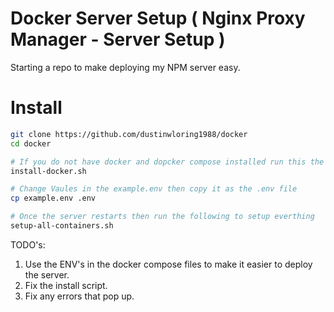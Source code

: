 # Docker Server Setup ( Nginx Proxy Manager - Server Setup )
Starting a repo to make deploying my NPM server easy.

# Install
```sh
git clone https://github.com/dustinwloring1988/docker
cd docker

# If you do not have docker and dopcker compose installed run this the server will restart at the end though
install-docker.sh

# Change Vaules in the example.env then copy it as the .env file
cp example.env .env

# Once the server restarts then run the following to setup everthing
setup-all-containers.sh
```

TODO's:
1) Use the ENV's in the docker compose files to make it easier to deploy the server.
2) Fix the install script.
3) Fix any errors that pop up.
